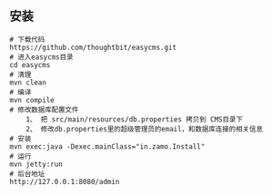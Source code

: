 ## 安装

	# 下载代码
	https://github.com/thoughtbit/easycms.git
	# 进入easycms目录
	cd easycms
	# 清理
	mvn clean
	# 编译
	mvn compile
	# 修改数据库配置文件
		1、 把 src/main/resources/db.properties 拷贝到 CMS目录下
		2、 修改db.properties里的超级管理员的email，和数据库连接的相关信息
	# 安装
	mvn exec:java -Dexec.mainClass="in.zamo.Install"
	# 运行
	mvn jetty:run
	# 后台地址
	http://127.0.0.1:8080/admin
